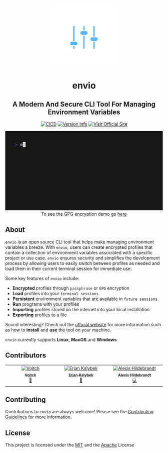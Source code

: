 <div align="center">
  <img src="assets/icon-color.svg" width="200px">
  <h1>envio</h1>
</div>

<div align="center">
  <h2 align="center">A Modern And Secure CLI Tool For Managing Environment Variables</h2>

  [![CICD](https://github.com/humblepenguinn/envio/actions/workflows/CICD.yml/badge.svg)](https://github.com/humblepenguinn/envio/workflows/CICD.yml)
  [![Version info](https://img.shields.io/crates/v/envio.svg)](https://crates.io/crates/envio)
  [![Visit Official Site](https://img.shields.io/badge/Visit-Official%20Site-blue)](https://envio-cli.github.io/home)
</div>

<div align='center'>
  <img alt="Demo" src="assets/envio-passphrase-final.gif" width="600">
</div>

<div align='center'>To see the GPG encryption demo go <a href="https://github.com/envio-cli/envio/blob/main/assets/envio-gpg-final.gif">here</a></div>

## About

`envio` is an open source CLI tool that helps make managing environment variables a breeze. With `envio`, users can create encrypted profiles that contain a collection of environment variables associated with a specific project or use case. `envio` ensures security and simplifies the development process by allowing users to easily switch between profiles as needed and load them in their current terminal session for immediate use.

Some key features of `envio` include:

- **Encrypted** profiles through `passphrase` or `GPG` encryption
- **Load** profiles into your `terminal sessions`
- **Persistent** environment variables that are available in `future sessions`
- **Run** programs with your profiles
- **Importing** profiles stored on the internet into your local installation
- **Exporting** profiles to a file

Sound interesting? Check out the [official website](https://envio-cli.github.io/home) for more information such as how to **install** and **use** the tool on your machine.

`envio` currently supports **Linux**, **MacOS** and **Windows**

## Contributors

<table>
  <tbody>
    <tr>
      <td align="center" valign="top" width="14.28%"><a href="https://github.com/Vojtch159"><img src="https://avatars.githubusercontent.com/u/73985038?v=4?s=100" width="100px;" alt="Vojtch"/><br /><sub><b>Vojtch</b></sub></a><br /><a href="https://github.com/humblepenguinn/envio/commits?author=Vojtch159" title="Documentation">📖</a></td>
      <td align="center" valign="top" width="14.28%"><a href="https://github.com/erjanmx"><img src="https://avatars.githubusercontent.com/u/4899432?v=4?s=100" width="100px;" alt="Erjan Kalybek"/><br /><sub><b>Erjan Kalybek</b></sub></a><br /><a href="https://github.com/humblepenguinn/envio/commits?author=erjanmx" title="Documentation">📖</a></td>
      <td align="center" valign="top" width="14.28%"><a href="https://github.com/afh"><img src="https://avatars.githubusercontent.com/u/16507?v=4?s=100" width="100px;" alt="Alexis Hildebrandt"/><br /><sub><b>Alexis Hildebrandt</b></sub></a><br /><a href="https://github.com/humblepenguinn/envio/commits?author=afh" title="Code">💻</a></td>
    </tr>
  </tbody>
</table>

## Contributing

Contributions to `envio` are always welcome! Please see the [Contributing Guidelines](CONTRIBUTING.md) for more information.

## License

This project is licensed under the [MIT](LICENSE-MIT) and the [Apache](LICENSE-APACHE) License
